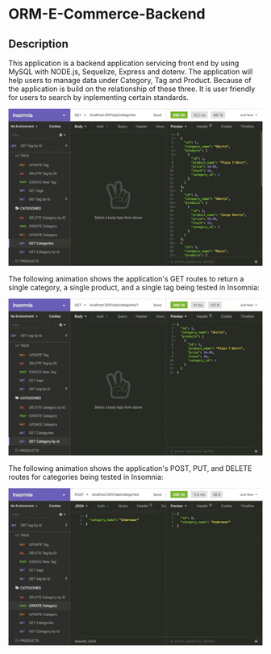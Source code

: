 # ORM-E-Commerce-Backend

## Description
This application is a backend application servicing front end by using MySQL with NODE.js, Sequelize, Express and dotenv.
The application will help users to manage data under Category, Tag and Product. Because of the application is build on the relationship of these three. 
It is user friendly for users to search by inplementing certain standards. 










![In Insomnia, the user tests “GET tags,” “GET Categories,” and “GET All Products.”.](./Assets/13-orm-homework-demo-01.gif)

The following animation shows the application's GET routes to return a single category, a single product, and a single tag being tested in Insomnia:

![In Insomnia, the user tests “GET tag by id,” “GET Category by ID,” and “GET One Product.”](./Assets/13-orm-homework-demo-02.gif)

The following animation shows the application's POST, PUT, and DELETE routes for categories being tested in Insomnia:

![In Insomnia, the user tests “DELETE Category by ID,” “CREATE Category,” and “UPDATE Category.”](./Assets/13-orm-homework-demo-03.gif)

